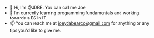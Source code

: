 - 👋 Hi, I’m @JDBE. You can call me Joe. 
- 🌱 I’m currently learning programming fundamentals and working towards a BS in IT.
- 📫 You can reach me at joeydabearco@gmail.com for anything or any tips you'd like to give me. 



